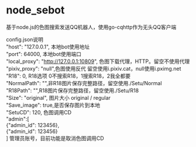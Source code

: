 # node_sebot<br>
基于node.js的色图搜索发送QQ机器人，使用go-cqhttp作为无头QQ客户端<br>

config.json说明<br>
    "host": "127.0.0.1", 本地bot使用地址<br>
    "port": 64000,  本地bot使用端口<br>
    "local_proxy": "http://127.0.0.1:10809", 色图下载代理，HTTP。留空不使用代理<br>
    "pixiv_proxy": "null",色图使用反代 留空使用i.pixiv.cat，null使用i.pximg.net<br>
    "R18": 0, R18选项 0不搜索R18，1搜索R18，2我全都要<br>
    "NormalPath": "",非R18图片保存完整路径，留空使用./Setu/Normal<br>
    "R18Path": "",R18图片保存完整路径，留空使用./Setu/R18<br>
    "Size": "original", 图片大小 original / regular<br>
    "Save_image": true,是否保存图片到本地<br>
    "SetuCD": 120, 色图调用CD<br>
    "admin":[<br>
        {"admin_id": 123456},<br>
        {"admin_id": 123456}<br>
    ] 管理员账号，目前功能是取消色图调用CD<br>
